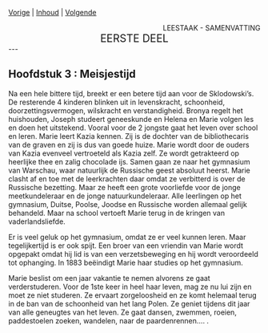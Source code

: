 [Vorige](hfst02_sombere_dagen.md) | [Inhoud](inhoudsopgave.md) | [Volgende](hfst04_roeping.md)

<div style="text-align: right">LEESTAAK - SAMENVATTING</div>
<div style="font-size:150%;text-align: center">EERSTE DEEL</div>
---

## Hoofdstuk 3 :  Meisjestijd

Na een hele bittere tijd, breekt er een betere tijd aan voor de Sklodowski’s. De resterende 4 kinderen blinken uit in levenskracht, schoonheid, doorzettingsvermogen, wilskracht en verstandigheid. Bronya regelt het huishouden, Joseph studeert geneeskunde en Helena en Marie volgen les en doen het uitstekend. Vooral voor de 2 jongste gaat het leven over school en leren. Marie leert Kazia kennen. Zij is de dochter van de bibliothecaris van de graven en zij is dus van goede huize. Marie wordt door de ouders van Kazia evenveel vertroeteld als Kazia zelf. Ze wordt getrakteerd op heerlijke thee en zalig chocolade ijs. Samen gaan ze naar het gymnasium van Warschau, waar natuurlijk de Russische geest absoluut heerst. Marie clasht af en toe met de leerkrachten daar omdat ze verbitterd is over de Russische bezetting. Maar ze heeft een grote voorliefde voor de jonge meetkundeleraar en de jonge natuurkundeleraar. Alle leerlingen op het gymnasium, Duitse, Poolse, Joodse en Russische worden allemaal gelijk behandeld. Maar na school vertoeft Marie terug in de kringen van vaderlandsliefde.

Er is veel geluk op het gymnasium, omdat ze er veel kunnen leren. Maar tegelijkertijd is er ook spijt. Een broer van een vriendin van Marie wordt opgepakt omdat hij lid is van een verzetsbeweging en hij wordt veroordeeld tot ophanging. In 1883 beëindigt Marie haar studies op het gymnasium.

Marie beslist om een jaar vakantie te nemen alvorens ze gaat verderstuderen. Voor de 1ste keer in heel haar leven, mag ze nu lui zijn en moet ze niet studeren. Ze ervaart zorgeloosheid en ze komt helemaal terug in de ban van de schoonheid van het lang Polen. Ze geniet tijdens dit jaar van alle geneugtes van het leven. Ze gaat dansen, zwemmen, roeien, paddestoelen zoeken, wandelen, naar de paardenrennen…. .
